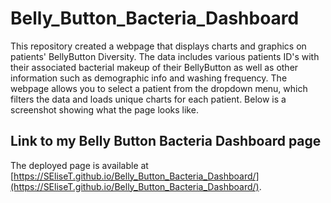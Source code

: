# Belly_Button_Bacteria_Dashboard

This repository created a webpage that displays charts and graphics on patients' BellyButton Diversity. The data includes various patients ID's with their associated bacterial makeup of their BellyButton as well as other information such as demographic info and washing frequency. The webpage allows you to select a patient from the dropdown menu, which filters the data and loads unique charts for each patient. Below is a screenshot showing what the page looks like.

## Link to my Belly Button Bacteria Dashboard page
The deployed page is available at [https://SEliseT.github.io/Belly_Button_Bacteria_Dashboard/](https://SEliseT.github.io/Belly_Button_Bacteria_Dashboard/).